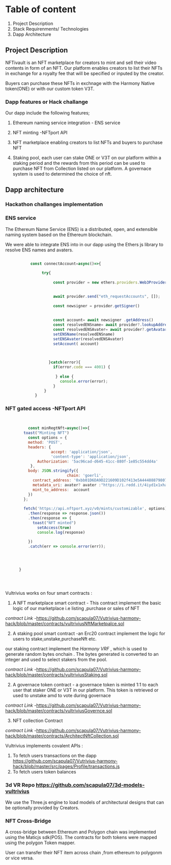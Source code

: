 
# Table of content

1. Project Description
1. Stack Requirenments/ Technologies
1. Dapp Architecture


## Project Description

NFTivault is an NFT marketplace for creators to mint and sell their video contents in form of an NFT. Our platform enables creators to list their NFTs in exchange for a royalty fee that will be specified or inputed by the creator.

Buyers can purchase these NFTs in exchnage with the Harmony Native token(ONE) or with our custom token V3T.

### Dapp features or Hack challange

 Our dapp include the following features;

1. Ethereum naming service integration - ENS service
2. NFT minting -NFTport API

4. NFT marketplace enabling creators to list NFTs and buyers to purchase NFT
6. Staking pool, each user can stake ONE or V3T on our platform within a staking period and the rewards from this period can be used to purchase NFT from Collection listed on our platform. A governace system is used to determined the choice of nft.


## Dapp architecture

###  Hackathon challanges  implementation 




###   ENS service



The Ethereum Name Service (ENS) is a distributed, open, and extensible naming system based on the Ethereum blockchain.

We were able to integrate ENS into in our dapp using the Ethers js library to resolve ENS names and avaters.





````js

           const connectAccount=async()=>{
       
                try{
           
                     const provider = new ethers.providers.Web3Provider(window.ethereum)

          
                     await provider.send("eth_requestAccounts", []);
                    
                     const newsigner = provider.getSigner()
                    
                   
                     const account= await newsigner .getAddress()
                     const resolvedENSname= await provider?.lookupAddress(account);
                     const resolvedENSAvater= await provider?.getAvatar(resolvedENSname ) 
                     setENSName(resolvedENSname)
                     setENSAvater(resolvedENSAvater)
                     setAccount( account)
        
   

                   }catch(error){
                     if(error.code === 4001) {
                      
                      } else {
                        console.error(error);
                     }
                 }
             }


````




### NFT gated access -NFTport API



````js
       

	      const minRegtNft=async()=>{
		toast("Minting NFT")
		  const options = {
		  method: 'POST',
		  headers: {
	                accept: 'application/json',
	                'content-type': 'application/json',
		      Authorization: '5ac96cad-d645-41cc-880f-1e85c554dd4a'
		   },
		  body: JSON.stringify({
	                       chain: 'goerli',
			contract_address: '0xbb01D6DA9D221609D102f413e5A444888798075c',
			metadata_uri: avater? avater :"https://i.redd.it/4iyd1x1xha681.jpg",
			mint_to_address:  account
		  })
		};
		
		fetch('https://api.nftport.xyz/v0/mints/customizable', options)
		  .then(response => response.json())
		  .then(response => {
			toast("NFT minted")
			  setAccess(true)
			  console.log(response)
	
		  })
		  .catch(err => console.error(err));


		  
	
	  }

      



````







Vultrivius works on four smart contracts :

1. A NFT marketplace smart contract - This contract implement the basic logic of our marketplace i.e listing ,purchase or sales of NFT

 *contract Link* -<https://github.com/scapula07/Vutrivius-harmony-hack/blob/master/contracts/vultriviusNftMarketpalce.sol>



2. A staking pool smart contract -an Erc20 contract implement the logic for users to stake,unstake,purchaseNft etc.

 our staking contract implement the *Harmony VRF* , which is used to generate random bytes onchain . The bytes generated is converted to an integer and used to select stakers from the pool.
 
  *contract Link* -<https://github.com/scapula07/Vutrivius-harmony-hack/blob/master/contracts/vultriviusStaking.sol>
  
2. A governace token contract - a governace token is minted 1:1 to each user that staker ONE or V3T in our platform. This token is retrieved or used to unstake amd to vote during governace


 *contract Link* -<https://github.com/scapula07/Vutrivius-harmony-hack/blob/master/contracts/vultriviusGovernce.sol>
 

3. NFT collection Contract


 *contract Link* -<https://github.com/scapula07/Vutrivius-harmony-hack/blob/master/contracts/ArchitectNftCollection.sol>
 
 
Vultrivius implements covalent APIs  :

1. To fetch users transactions on the dapp <https://github.com/scapula07/Vutrivius-harmony-hack/blob/master/src/pages/Profile/transactions.js>
1. To fetch users token balances

### 3d VR  Repo <https://github.com/scapula07/3d-models-vultrivius>
   We use the Three.js engine to load models of architectural designs that can be optionally provided by Creators.

### NFT Cross-Bridge 

A cross-bridge between Ethereum and Polygon chain was implemented using the Maticjs sdk(POS). The contracts for both tokens were mapped using the polygon Token mapper.

User can transfer their NFT item across chain ,from ethereum to polygonm or vice versa.

